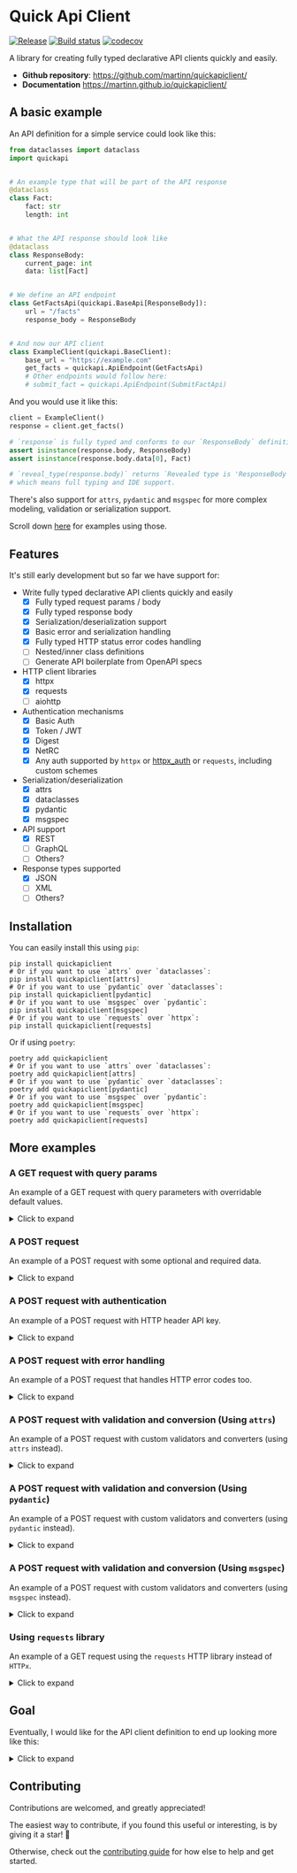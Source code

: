 # Quick Api Client

[![Release](https://img.shields.io/github/v/release/martinn/quickapiclient)](https://img.shields.io/github/v/release/martinn/quickapiclient)
[![Build status](https://img.shields.io/github/actions/workflow/status/martinn/quickapiclient/main.yml?branch=main)](https://github.com/martinn/quickapiclient/actions/workflows/main.yml?query=branch%3Amain)
[![codecov](https://codecov.io/gh/martinn/quickapiclient/branch/main/graph/badge.svg)](https://codecov.io/gh/martinn/quickapiclient)

A library for creating fully typed declarative API clients quickly and easily.

- **Github repository**: <https://github.com/martinn/quickapiclient/>
- **Documentation** <https://martinn.github.io/quickapiclient/>

## A basic example

An API definition for a simple service could look like this:

```python
from dataclasses import dataclass
import quickapi


# An example type that will be part of the API response
@dataclass
class Fact:
    fact: str
    length: int


# What the API response should look like
@dataclass
class ResponseBody:
    current_page: int
    data: list[Fact]


# We define an API endpoint
class GetFactsApi(quickapi.BaseApi[ResponseBody]):
    url = "/facts"
    response_body = ResponseBody


# And now our API client
class ExampleClient(quickapi.BaseClient):
    base_url = "https://example.com"
    get_facts = quickapi.ApiEndpoint(GetFactsApi)
    # Other endpoints would follow here:
    # submit_fact = quickapi.ApiEndpoint(SubmitFactApi)
```

And you would use it like this:

```python
client = ExampleClient()
response = client.get_facts()

# `response` is fully typed and conforms to our `ResponseBody` definition
assert isinstance(response.body, ResponseBody)
assert isinstance(response.body.data[0], Fact)

# `reveal_type(response.body)` returns `Revealed type is 'ResponseBody'` too,
# which means full typing and IDE support.
```

There's also support for `attrs`, `pydantic` and `msgspec` for more complex modeling, validation or serialization support.

Scroll down [here](#a-post-request-with-validation-and-conversion-using-attrs) for examples using those.

## Features

It's still early development but so far we have support for:

- Write fully typed declarative API clients quickly and easily
  - [x] Fully typed request params / body
  - [x] Fully typed response body
  - [x] Serialization/deserialization support
  - [x] Basic error and serialization handling
  - [x] Fully typed HTTP status error codes handling
  - [ ] Nested/inner class definitions
  - [ ] Generate API boilerplate from OpenAPI specs
- HTTP client libraries
  - [x] httpx
  - [x] requests
  - [ ] aiohttp
- Authentication mechanisms
  - [x] Basic Auth
  - [x] Token / JWT
  - [x] Digest
  - [x] NetRC
  - [x] Any auth supported by `httpx` or [httpx_auth](https://github.com/Colin-b/httpx_auth) or `requests`, including custom schemes
- Serialization/deserialization
  - [x] attrs
  - [x] dataclasses
  - [x] pydantic
  - [x] msgspec
- API support
  - [x] REST
  - [ ] GraphQL
  - [ ] Others?
- Response types supported
  - [x] JSON
  - [ ] XML
  - [ ] Others?

## Installation

You can easily install this using `pip`:

```console
pip install quickapiclient
# Or if you want to use `attrs` over `dataclasses`:
pip install quickapiclient[attrs]
# Or if you want to use `pydantic` over `dataclasses`:
pip install quickapiclient[pydantic]
# Or if you want to use `msgspec` over `pydantic`:
pip install quickapiclient[msgspec]
# Or if you want to use `requests` over `httpx`:
pip install quickapiclient[requests]
```

Or if using `poetry`:

```console
poetry add quickapiclient
# Or if you want to use `attrs` over `dataclasses`:
poetry add quickapiclient[attrs]
# Or if you want to use `pydantic` over `dataclasses`:
poetry add quickapiclient[pydantic]
# Or if you want to use `msgspec` over `pydantic`:
poetry add quickapiclient[msgspec]
# Or if you want to use `requests` over `httpx`:
poetry add quickapiclient[requests]
```

## More examples

### A GET request with query params

An example of a GET request with query parameters with overridable default values.

<details>
<summary>Click to expand</summary>

```python
# ...

@dataclass
class RequestParams:
    max_length: int = 100
    limit: int = 10


class GetFactsApi(quickapi.BaseApi[ResponseBody]):
    url = "/facts"
    request_params = RequestParams
    response_body = ResponseBody


class ExampleClient(quickapi.BaseClient):
    base_url = "https://example.com"
    get_facts = quickapi.ApiEndpoint(GetFactsApi)
```

And to use it:

```python
client = ExampleClient()
# Using default request param values
response = client.get_facts()

# Using custom request param values
request_params = RequestParams(max_length=5, limit=10)
response = client.get_facts(request_params=request_params)
```

</details>

### A POST request

An example of a POST request with some optional and required data.

<details>
<summary>Click to expand</summary>

```python
# ...

@dataclass
class RequestBody:
    required_input: str
    optional_input: str | None = None


@dataclass
class SubmitResponseBody:
    success: bool
    message: str


class SubmitFactApi(quickapi.BaseApi[SubmitResponseBody]):
    url = "/facts/new"
    method = quickapi.BaseHttpMethod.POST
    request_body = RequestBody
    response_body = SubmitResponseBody


class ExampleClient(quickapi.BaseClient):
    base_url = "https://example.com"
    get_facts = quickapi.ApiEndpoint(GetFactsApi)
    submit_fact = quickapi.ApiEndpoint(SubmitFactApi)
```

And to use it:

```python
client = ExampleClient()
request_body = RequestBody(required_input="dummy")
response = client.submit_fact(request_body=request_body)
```

</details>

### A POST request with authentication

An example of a POST request with HTTP header API key.

<details>
<summary>Click to expand</summary>

```python
import httpx_auth

# ...

class SubmitFactApi(quickapi.BaseApi[SubmitResponseBody]):
    url = "/facts/new"
    method = quickapi.BaseHttpMethod.POST
    # Specify it here if you want all requests to this endpoint to have auth
    # auth = httpx_auth.HeaderApiKey(header_name="X-Api-Key", api_key="secret_api_key")
    request_body = RequestBody
    response_body = SubmitResponseBody


class ExampleClient(quickapi.BaseClient):
    base_url = "https://example.com"
    # Specify it here if you want requests to all of this clients' endpoints to have auth
    # auth = httpx_auth.HeaderApiKey(header_name="X-Api-Key", api_key="secret_api_key")
    get_facts = quickapi.ApiEndpoint(GetFactsApi)
    submit_fact = quickapi.ApiEndpoint(SubmitFactApi)
```

And to use it:

```python
auth = httpx_auth.HeaderApiKey(header_name="X-Api-Key", api_key="secret_api_key")
client = ExampleClient(
  # Specify it here to have auth for all apis on this client instance only
  # auth=auth
)
request_body = RequestBody(required_input="dummy")
response = client.submit_fact(
  request_body=request_body,
  # Or here to have auth just for this api request
  auth=auth
)
```

</details>

### A POST request with error handling

An example of a POST request that handles HTTP error codes too.

<details>
<summary>Click to expand</summary>

```python
# ...

@dataclass
class ResponseError401:
    status: str
    message: str


class SubmitFactApi(quickapi.BaseApi[SubmitResponseBody]):
    url = "/facts/new"
    method = quickapi.BaseHttpMethod.POST
    response_body = ResponseBody
    # Add more types for each HTTP status code you wish to handle
    response_errors = {401: ResponseError401}


class ExampleClient(quickapi.BaseClient):
    base_url = "https://example.com"
    submit_fact = quickapi.ApiEndpoint(SubmitFactApi)
```

And to use it:

```python
client = ExampleClient()
request_body = RequestBody(required_input="dummy")

try:
    response = client.submit_fact(request_body=request_body)
except quickapi.HTTPError as e:
    match e.value.status_code:
        case 401:
            assert isinstance(e.value.body, ResponseError401)
            print(f"Received {e.value.body.status} with {e.value.body.message}")
        case _:
            print("Unhandled error occured.")
```

</details>

### A POST request with validation and conversion (Using `attrs`)

An example of a POST request with custom validators and converters (using `attrs` instead).

<details>
<summary>Click to expand</summary>

```python
import attrs
import quickapi
import enum



class State(enum.Enum):
    ON = "on"
    OFF = "off"


@attrs.define
class RequestBody:
    state: State = attrs.field(validator=attrs.validators.in_(State))
    email: str = attrs.field(
        validator=attrs.validators.matches_re(
            r"(^[a-zA-Z0-9_.+-]+@[a-zA-Z0-9-]+\.[a-zA-Z0-9-.]+$)"
        )
    )


@attrs.define
class ResponseBody:
    success: bool = attrs.field(converter=attrs.converters.to_bool)


class SubmitApi(quickapi.BaseApi[ResponseBody]):
    url = "/submit"
    method = quickapi.BaseHttpMethod.POST
    request_body = RequestBody
    response_body = ResponseBody


class ExampleClient(quickapi.BaseClient):
    base_url = "https://example.com"
    submit = quickapi.ApiEndpoint(SubmitApi)
```

And to use it:

```python
client = ExampleClient()
request_body = RequestBody(email="invalid_email", state="on") # Will raise an error
response = client.submit(request_body=request_body)
```

Check out [attrs](https://github.com/python-attrs/attrs) for full configuration.

</details>

### A POST request with validation and conversion (Using `pydantic`)

An example of a POST request with custom validators and converters (using `pydantic` instead).

<details>
<summary>Click to expand</summary>

```python
import enum
import pydantic
import quickapi



class State(enum.Enum):
    ON = "on"
    OFF = "off"


class RequestBody(pydantic.BaseModel):
    state: State
    email: pydantic.EmailStr


class ResponseBody(pydantic.BaseModel):
    success: bool


class SubmitApi(quickapi.BaseApi[ResponseBody]):
    url = "/submit"
    method = quickapi.BaseHttpMethod.POST
    request_body = RequestBody
    response_body = ResponseBody


class ExampleClient(quickapi.BaseClient):
    base_url = "https://example.com"
    submit = quickapi.ApiEndpoint(SubmitApi)
```

And to use it:

```python
client = ExampleClient()
request_body = RequestBody(email="invalid_email", state="on") # Will raise an error
response = client.submit(request_body=request_body)
```

Check out [pydantic](https://github.com/pydantic/pydantic) for full configuration.

</details>

### A POST request with validation and conversion (Using `msgspec`)

An example of a POST request with custom validators and converters (using `msgspec` instead).

<details>
<summary>Click to expand</summary>

```python
import enum
from typing import Annotated

import msgspec
import quickapi



class State(enum.Enum):
    ON = "on"
    OFF = "off"


class RequestBody(msgspec.Struct):
    state: State
    email: str = Annotated[str, msgspec.Meta(pattern=r'^[a-zA-Z0-9_.+-]+@[a-zA-Z0-9-]+\.[a-zA-Z0-9-.]+$')]


class ResponseBody(msgspec.Struct):
    success: bool


class SubmitApi(quickapi.BaseApi[ResponseBody]):
    url = "/submit"
    method = quickapi.BaseHttpMethod.POST
    request_body = RequestBody
    response_body = ResponseBody


class ExampleClient(quickapi.BaseClient):
    base_url = "https://example.com"
    submit = quickapi.ApiEndpoint(SubmitApi)
```

And to use it:

```python
client = ExampleClient()
request_body = RequestBody(email="invalid_email", state="on") # Will raise an error
response = client.submit(request_body=request_body)
```

</details>

### Using `requests` library

An example of a GET request using the `requests` HTTP library instead of `HTTPx`.

<details>
<summary>Click to expand</summary>

```python
from dataclasses import dataclass
import quickapi



@dataclass
class ResponseBody:
    current_page: int
    data: list[Fact]


class GetFactsApi(quickapi.BaseApi[ResponseBody]):
    url = "/facts"
    response_body = ResponseBody


class ExampleClient(quickapi.BaseClient)
    base_url = "https://example.com"
    http_client = quickapi.RequestsClient()
    get_facts = quickapi.ApiEndpoint(GetFactsApi)
```

And to use it:

```python
client = ExampleClient()
response = client.get_facts()
```

</details>

## Goal

Eventually, I would like for the API client definition to end up looking more like this:

<details>
<summary>Click to expand</summary>

```python
import quickapi


@quickapi.api
class FetchApi:
    url = "/fetch"
    method = quickapi.BaseHttpMethod.GET

    class ResponseBody:
        current_page: int
        data: list[Fact]


@quickapi.api
class SubmitApi:
    url = "/submit"
    method = quickapi.BaseHttpMethod.POST

    class RequestBody:
        required_input: str
        optional_input: str | None = None

    class ResponseBody:
        success: bool
        message: str


@quickapi.client
class MyClient:
    base_url = "https://example.com"
    fetch = quickapi.ApiEndpoint(FetchApi)
    submit = quickapi.ApiEndpoint(SubmitApi)


client = MyClient(auth=...)
response = client.fetch()
response = client.submit(request_body=RequestBody(...))
```

</details>

## Contributing

Contributions are welcomed, and greatly appreciated!

The easiest way to contribute, if you found this useful or interesting,
is by giving it a star! 🌟

Otherwise, check out the
[contributing guide](./CONTRIBUTING.md) for how else to help and get started.
